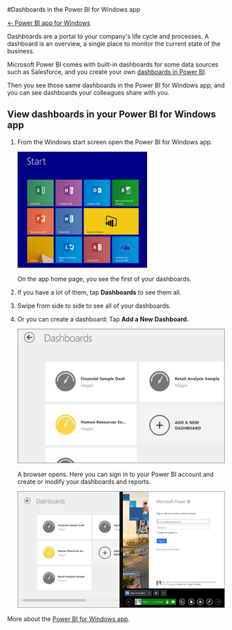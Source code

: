 <properties pageTitle="Dashboards in the Power BI for Windows app" description="Dashboards in the Power BI for Windows app" services="powerbi" documentationCenter="" authors="v-anpasi" manager="mblythe" editor=""/>
<tags ms.service="powerbi" ms.devlang="NA" ms.topic="article" ms.tgt_pltfrm="NA" ms.workload="powerbi" ms.date="06/26/2015" ms.author="v-anpasi"/>
#Dashboards in the Power BI for Windows app

[← Power BI app for Windows](https://support.powerbi.com/knowledgebase/topics/75729-power-bi-app-for-windows)

Dashboards are a portal to your company's life cycle and processes. A dashboard is an overview, a single place to monitor the current state of the business.

Microsoft Power BI comes with built-in dashboards for some data sources such as Salesforce, and you create your own [dashboards in Power BI](http://support.powerbi.com/knowledgebase/articles/424868-dashboards-in-power-bi).

Then you see those same dashboards in the Power BI for Windows app, and you can see dashboards your colleagues share with you.

## View dashboards in your Power BI for Windows app

1.  From the Windows start screen open the Power BI for Windows app.

    ![](media/powerbi-mobile-dashboards-in-the-windows-app/PBI_WinAppStartScrnSmall.png)
    
    On the app home page, you see the first of your dashboards.
    
2.  If you have a lot of them, tap **Dashboards** to see them all.
3.  Swipe from side to side to see all of your dashboards.
    
4.  Or you can create a dashboard: Tap **Add a New Dashboard.**  

    ![](media/powerbi-mobile-dashboards-in-the-windows-app/PBI_WinAppDashHome.png)
    
    A browser opens. Here you can sign in to your Power BI account and create or modify your dashboards and reports.

    ![](media/powerbi-mobile-dashboards-in-the-windows-app/PBI_WinAppSplitScrn.png)
    

More about the [Power BI for Windows app](http://support.powerbi.com/knowledgebase/articles/510917-get-started-with-the-power-bi-for-windows-app).